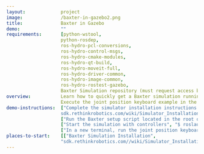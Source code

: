 ```yaml
---
layout:             project
image:              /baxter-in-gazebo2.png
title:              Baxter in Gazebo
demo:               ""
requirements:       [python-wstool,
                    python-rosdep,
                    ros-hydro-pcl-conversions,
                    ros-hydro-control-msgs,
                    ros-hydro-cmake-modules,
                    ros-hydro-qt-build,
                    ros-hydro-moveit-full,
                    ros-hydro-driver-common,
                    ros-hydro-image-common,
                    ros-hydro-rostest-gazebo,
                    Baxter Simulation repository (must request access by emailing RSDK.support@rethinkrobotics.com]
overview:           Learn how to quickly get a Baxter simulation running in Gazebo.
                    Execute the joint position keyboard example in the simulation.
demo-instructions:  ["Complete the simulator installation instructions located at
                    sdk.rethinkrobotics.com/wiki/Simulator_Installation",
                    ["Run the Baxter setup script located in the root of your workspace with the simulation parameter", "$ ./baxter.sh sim"],
                    ["Start the simulation with controllers", "$ roslaunch baxter_gazebo baxter_world.launch"],
                    ["In a new terminal, run the joint position keyboard example", "$ rosrun baxter_examples joint_position_keyboard.py"]]
places-to-start:    [["Baxter Simulation Installation",
                    "sdk.rethinkrobotics.com//wiki/Simulator_Installation"]]
---
```



